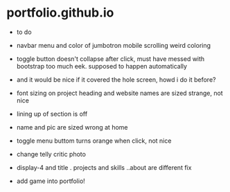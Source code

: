 # portfolio.github.io

- to do

- navbar menu and color of jumbotron mobile scrolling weird coloring
- toggle button doesn't collapse after click, must have messed with bootstrap too much eek. supposed to happen automatically
- and it would be nice if it covered the hole screen, howd i do it before?
- font sizing on project heading and website names are sized strange, not nice
- lining up of section is off
- name and pic are sized wrong at home
- toggle menu buttom turns orange when click, not nice
- change telly critic photo
- display-4 and title . projects and skills ..about are different fix
- add game into portfolio! 